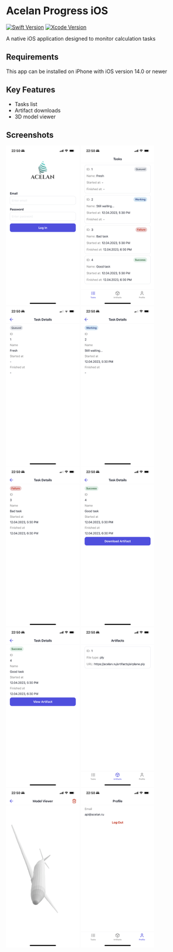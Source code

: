 # Acelan Progress iOS

[![Swift Version](https://img.shields.io/badge/Swift-5.7.2-blue)](https://www.swift.org) [![Xcode Version](https://img.shields.io/badge/Xcode-14.2-blue)](https://xcodereleases.com)

A native iOS application designed to monitor calculation tasks

## Requirements

This app can be installed on iPhone with iOS version 14.0 or newer

## Key Features

- Tasks list
- Artifact downloads
- 3D model viewer

## Screenshots

<img src="Docs/Images/login.png" alt="login screen" width="200"/> <img src="Docs/Images/tasks.png" alt="tasks screen" width="200"/> <img src="Docs/Images/task-details-queued.png" alt="task details queued screen" width="200"/> <img src="Docs/Images/task-details-working.png" alt="task details working screen" width="200"/> <img src="Docs/Images/task-details-failure.png" alt="task details failure screen" width="200"/> <img src="Docs/Images/task-details-success-download-artifact.png" alt="task details success download artifact screen" width="200"/> <img src="Docs/Images/task-details-success-view-artifact.png" alt="task details success view artifact screen" width="200"/> <img src="Docs/Images/artifacts.png" alt="artifacts screen" width="200"/> <img src="Docs/Images/model-viewer.png" alt="model viewer screen" width="200"/> <img src="Docs/Images/profile.png" alt="profile screen" width="200"/>
